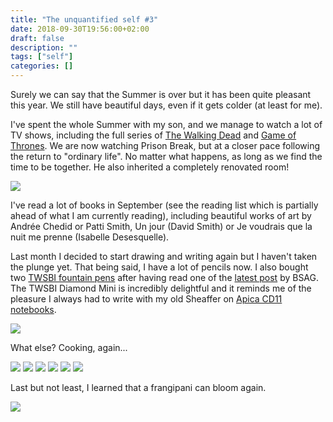 ```yaml
---
title: "The unquantified self #3"
date: 2018-09-30T19:56:00+02:00
draft: false
description: ""
tags: ["self"]
categories: []
---
```


Surely we can say that the Summer is over but it has been quite pleasant this year. We still have beautiful days, even if it gets colder (at least for me).
 
<!--more-->

I've spent the whole Summer with my son, and we manage to watch a lot of TV shows, including the full series of [The Walking Dead](https://en.wikipedia.org/wiki/The_Walking_Dead_(TV_series)) and [Game of Thrones](https://en.wikipedia.org/wiki/Game_of_Thrones). We are now watching Prison Break, but at a closer pace following the return to "ordinary life". No matter what happens, as long as we find the time to be together. He also inherited a completely renovated room!

![](/img/55947458944__7AADD430-7397-4633-95C2-8B5ECE51FD57.jpg)

I've read a lot of books in September (see the reading list which is partially ahead of what I am currently reading), including beautiful works of art by Andrée Chedid or Patti Smith, Un jour (David Smith) or Je voudrais que la nuit me prenne (Isabelle Desesquelle).

Last month I decided to start drawing and writing again but I haven't taken the plunge yet. That being said, I have a lot of pencils now. I also bought two [TWSBI fountain pens](https://www.twsbi.com) after having read one of the [latest post](https://www.rousette.org.uk/archives/twsbi-go-fountain-pen/) by BSAG. The TWSBI Diamond Mini is incredibly delightful and it reminds me of the pleasure I always had to write with my old Sheaffer on [Apica CD11 notebooks](https://www.gouletpens.com/products/apica-cd-11-notebook-navy-lined).

![](/img/IMG_0285.jpg)

What else? Cooking, again...

![](/img/IMG_0345.jpg)
![](/img/IMG_0308.jpg)
![](/img/IMG_0304.jpg)
![](/img/IMG_0277.jpg)
![](/img/IMG_0243.jpg)
![](/img/IMG_0188.jpg)

Last but not least, I learned that a frangipani can bloom again.

![](/img/IMG_0259.jpg)